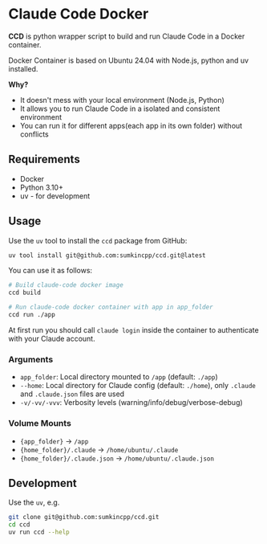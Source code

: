 # Claude Code Docker

**CCD** is python wrapper script to build and run Claude Code in a Docker container.

Docker Container is based on Ubuntu 24.04 with Node.js, python and uv installed.

**Why?**

- It doesn't mess with your local environment (Node.js, Python)
- It allows you to run Claude Code in a isolated and consistent environment
- You can run it for different apps(each app in its own folder) without conflicts

## Requirements

- Docker
- Python 3.10+
- uv - for development

## Usage

Use the `uv` tool to install the `ccd` package from GitHub:

```bash
uv tool install git@github.com:sumkincpp/ccd.git@latest
```

You can use it as follows:

```bash
# Build claude-code docker image
ccd build

# Run claude-code docker container with app in app_folder
ccd run ./app
```

At first run you should call `claude login` inside the container to authenticate with your Claude account.

### Arguments

- `app_folder`: Local directory mounted to `/app` (default: `./app`)
- `--home`: Local directory for Claude config (default: `./home`), only `.claude` and `.claude.json` files are used
- `-v/-vv/-vvv`: Verbosity levels (warning/info/debug/verbose-debug)

### Volume Mounts

- `{app_folder}` → `/app`
- `{home_folder}/.claude` → `/home/ubuntu/.claude`
- `{home_folder}/.claude.json` → `/home/ubuntu/.claude.json`

## Development

Use the `uv`, e.g.

```bash
git clone git@github.com:sumkincpp/ccd.git
cd ccd
uv run ccd --help
```

